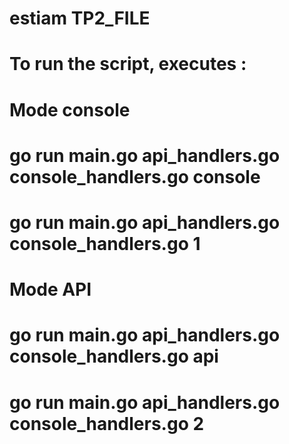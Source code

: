 # estiam TP2_FILE

# To run the script, executes : 

# Mode console
# go run main.go api_handlers.go console_handlers.go console
# go run main.go api_handlers.go console_handlers.go 1

# Mode API
# go run main.go api_handlers.go console_handlers.go api
# go run main.go api_handlers.go console_handlers.go 2